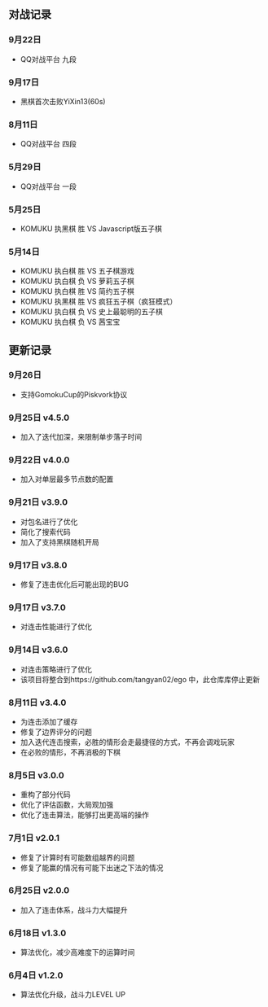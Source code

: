 ## 对战记录

### 9月22日
- QQ对战平台 九段

### 9月17日
- 黑棋首次击败YiXin13(60s)

### 8月11日
- QQ对战平台 四段

### 5月29日
- QQ对战平台 一段

### 5月25日
- KOMUKU 执黑棋 胜 VS Javascript版五子棋

### 5月14日
- KOMUKU 执白棋 胜 VS 五子棋游戏
- KOMUKU 执白棋 负 VS 萝莉五子棋
- KOMUKU 执白棋 胜 VS 简约五子棋
- KOMUKU 执黑棋 胜 VS 疯狂五子棋（疯狂模式）
- KOMUKU 执白棋 负 VS 史上最聪明的五子棋
- KOMUKU 执白棋 负 VS 茜宝宝

## 更新记录

### 9月26日
- 支持GomokuCup的Piskvork协议

### 9月25日 v4.5.0
- 加入了迭代加深，来限制单步落子时间

### 9月22日 v4.0.0
- 加入对单层最多节点数的配置

### 9月21日 v3.9.0
- 对包名进行了优化
- 简化了搜索代码
- 加入了支持黑棋随机开局

### 9月17日 v3.8.0
- 修复了连击优化后可能出现的BUG

### 9月17日 v3.7.0
- 对连击性能进行了优化

### 9月14日 v3.6.0
- 对连击策略进行了优化
- 该项目将整合到https://github.com/tangyan02/ego 中，此仓库库停止更新

### 8月11日 v3.4.0
- 为连击添加了缓存
- 修复了边界评分的问题
- 加入迭代连击搜索，必胜的情形会走最捷径的方式，不再会调戏玩家
- 在必败的情形，不再消极的下棋

### 8月5日 v3.0.0
- 重构了部分代码
- 优化了评估函数，大局观加强
- 优化了连击算法，能够打出更高端的操作

### 7月1日 v2.0.1
- 修复了计算时有可能数组越界的问题
- 修复了能赢的情况有可能下出迷之下法的情况

### 6月25日 v2.0.0
- 加入了连击体系，战斗力大幅提升

### 6月18日 v1.3.0
- 算法优化，减少高难度下的运算时间

### 6月4日 v1.2.0
- 算法优化升级，战斗力LEVEL UP
